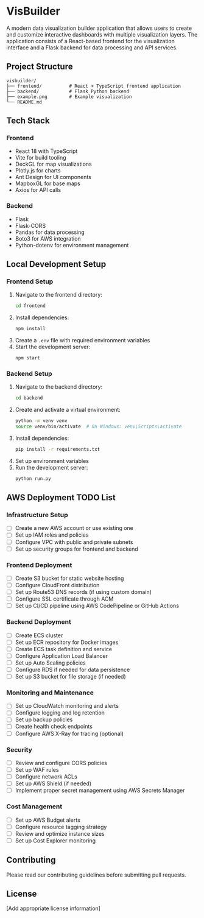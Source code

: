 # VisBuilder

A modern data visualization builder application that allows users to create and customize interactive dashboards with multiple visualization layers. The application consists of a React-based frontend for the visualization interface and a Flask backend for data processing and API services.

## Project Structure

```
visbuilder/
├── frontend/          # React + TypeScript frontend application
├── backend/           # Flask Python backend
├── example.png        # Example visualization
└── README.md
```

## Tech Stack

### Frontend
- React 18 with TypeScript
- Vite for build tooling
- DeckGL for map visualizations
- Plotly.js for charts
- Ant Design for UI components
- MapboxGL for base maps
- Axios for API calls

### Backend
- Flask
- Flask-CORS
- Pandas for data processing
- Boto3 for AWS integration
- Python-dotenv for environment management

## Local Development Setup

### Frontend Setup
1. Navigate to the frontend directory:
   ```bash
   cd frontend
   ```
2. Install dependencies:
   ```bash
   npm install
   ```
3. Create a `.env` file with required environment variables
4. Start the development server:
   ```bash
   npm start
   ```

### Backend Setup
1. Navigate to the backend directory:
   ```bash
   cd backend
   ```
2. Create and activate a virtual environment:
   ```bash
   python -m venv venv
   source venv/bin/activate  # On Windows: venv\Scripts\activate
   ```
3. Install dependencies:
   ```bash
   pip install -r requirements.txt
   ```
4. Set up environment variables
5. Run the development server:
   ```bash
   python run.py
   ```

## AWS Deployment TODO List

### Infrastructure Setup
- [ ] Create a new AWS account or use existing one
- [ ] Set up IAM roles and policies
- [ ] Configure VPC with public and private subnets
- [ ] Set up security groups for frontend and backend

### Frontend Deployment
- [ ] Create S3 bucket for static website hosting
- [ ] Configure CloudFront distribution
- [ ] Set up Route53 DNS records (if using custom domain)
- [ ] Configure SSL certificate through ACM
- [ ] Set up CI/CD pipeline using AWS CodePipeline or GitHub Actions

### Backend Deployment
- [ ] Create ECS cluster
- [ ] Set up ECR repository for Docker images
- [ ] Create ECS task definition and service
- [ ] Configure Application Load Balancer
- [ ] Set up Auto Scaling policies
- [ ] Configure RDS if needed for data persistence
- [ ] Set up S3 bucket for file storage (if needed)

### Monitoring and Maintenance
- [ ] Set up CloudWatch monitoring and alerts
- [ ] Configure logging and log retention
- [ ] Set up backup policies
- [ ] Create health check endpoints
- [ ] Configure AWS X-Ray for tracing (optional)

### Security
- [ ] Review and configure CORS policies
- [ ] Set up WAF rules
- [ ] Configure network ACLs
- [ ] Set up AWS Shield (if needed)
- [ ] Implement proper secret management using AWS Secrets Manager

### Cost Management
- [ ] Set up AWS Budget alerts
- [ ] Configure resource tagging strategy
- [ ] Review and optimize instance sizes
- [ ] Set up Cost Explorer monitoring

## Contributing
Please read our contributing guidelines before submitting pull requests.

## License
[Add appropriate license information]

